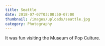 ```yaml
---
title: Seattle
date: 2018-07-07T03:00:50-07:00
thumbnail: /images/uploads/seattle.jpg
category: Photography
---
```


It was fun visiting the Museum of Pop Culture.
